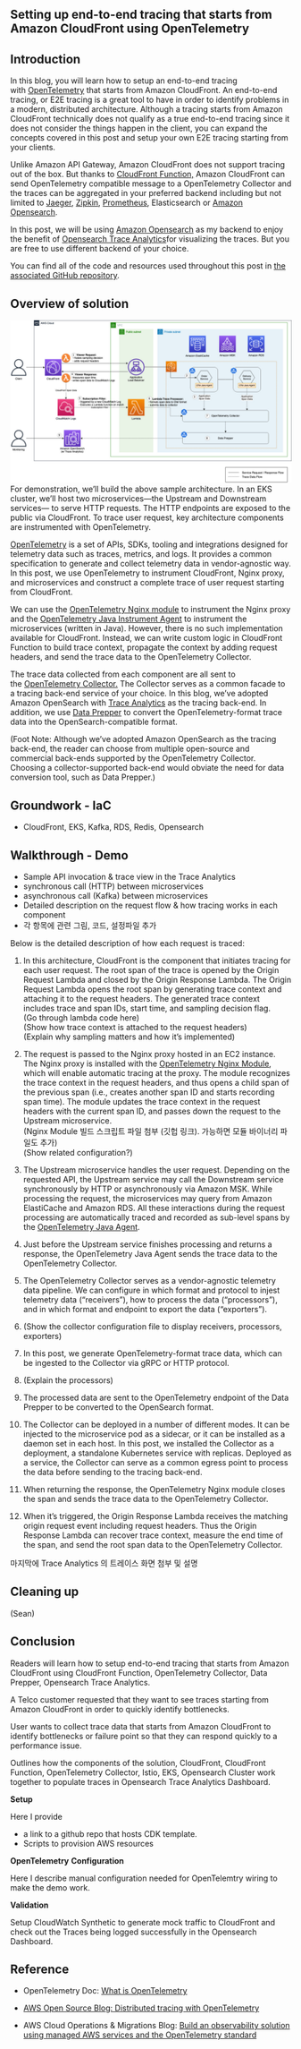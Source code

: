 ## Setting up end-to-end tracing that starts from Amazon CloudFront using OpenTelemetry

## Introduction
In this blog, you will learn how to setup an end-to-end tracing with [OpenTelemetry](https://opentelemetry.io/) that starts from Amazon CloudFront. An end-to-end tracing, or E2E tracing is a great tool to have in order to identify problems in a modern, distributed architecture. Although a tracing starts from Amazon CloudFront technically does not qualify as a true end-to-end tracing since it does not consider the things happen in the client, you can expand the concepts covered in this post and setup your own E2E tracing starting from your clients.  
  
Unlike Amazon API Gateway, Amazon CloudFront does not support tracing out of the box. But thanks to [CloudFront Function,](https://aws.amazon.com/lambda/edge/) Amazon CloudFront can send OpenTelemetry compatible message to a OpenTelemetry Collector and the traces can be aggregated in your preferred backend including but not limited to [Jaeger](https://www.jaegertracing.io/), [Zipkin](https://zipkin.io/), [Prometheus](https://prometheus.io/), Elasticsearch or [Amazon Opensearch](https://aws.amazon.com/opensearch-service/).  
  
In this post, we will be using [Amazon Opensearch](https://aws.amazon.com/opensearch-service/) as my backend to enjoy the benefit of [Opensearch Trace Analytics](https://docs.aws.amazon.com/opensearch-service/latest/developerguide/trace-analytics.html)for visualizing the traces. But you are free to use different backend of your choice.   
  
You can find all of the code and resources used throughout this post in [the associated GitHub repository](https://github.com/aws-samples/Load-testing-your-workload-running-on-Amazon-EKS-with-Locust).  
  

## Overview of solution
![](./overview.jpg)
For demonstration, we’ll build the above sample architecture. In an EKS cluster, we’ll host two microservices—the Upstream and Downstream services— to serve HTTP requests. The HTTP endpoints are exposed to the public via CloudFront. To trace user request, key architecture components are instrumented with OpenTelemetry.   
  
[OpenTelemetry](https://opentelemetry.io/docs/concepts/what-is-opentelemetry/) is a set of APIs, SDKs, tooling and integrations designed for telemetry data such as traces, metrics, and logs. It provides a common specification to generate and collect telemetry data in vendor-agnostic way. In this post, we use OpenTelemetry to instrument CloudFront, Nginx proxy, and microservices and construct a complete trace of user request starting from CloudFront.  
  
We can use the [OpenTelemetry Nginx module](https://github.com/open-telemetry/opentelemetry-cpp-contrib/tree/main/instrumentation/nginx) to instrument the Nginx proxy and the [OpenTelemetry Java Instrument Agent](https://github.com/open-telemetry/opentelemetry-java-instrumentation) to instrument the microservices (written in Java). However, there is no such implementation available for CloudFront. Instead, we can write custom logic in CloudFront Function to build trace context, propagate the context by adding request headers, and send the trace data to the OpenTelemetry Collector.  
  
The trace data collected from each component are all sent to the [OpenTelemetry Collector.](https://opentelemetry.io/docs/collector/) The Collector serves as a common facade to a tracing back-end service of your choice. In this blog, we’ve adopted Amazon OpenSearch with [Trace Analytics](https://docs.aws.amazon.com/opensearch-service/latest/developerguide/trace-analytics.html) as the tracing back-end. In addition, we use [Data Prepper](https://opensearch.org/docs/latest/clients/data-prepper/index/) to convert the OpenTelemetry-format trace data into the OpenSearch-compatible format.  
  
(Foot Note: Although we’ve adopted Amazon OpenSearch as the tracing back-end, the reader can choose from multiple open-source and commercial back-ends supported by the OpenTelemetry Collector. Choosing a collector-supported back-end would obviate the need for data conversion tool, such as Data Prepper.)  
  

## Groundwork - IaC

-   CloudFront, EKS, Kafka, RDS, Redis, Opensearch

## Walkthrough - Demo

-   Sample API invocation & trace view in the Trace Analytics
-   synchronous call (HTTP) between microservices
-   asynchronous call (Kafka) between microservices
-   Detailed description on the request flow & how tracing works in each component
-   각 항목에 관련 그림, 코드, 설정파일 추가

  
Below is the detailed description of how each request is traced:  

1.  In this architecture, CloudFront is the component that initiates tracing for each user request. The root span of the trace is opened by the Origin Request Lambda and closed by the Origin Response Lambda. The Origin Request Lambda opens the root span by generating trace context and attaching it to the request headers. The generated trace context includes trace and span IDs, start time, and sampling decision flag.  
    (Go through lambda code here)  
    (Show how trace context is attached to the request headers)  
    (Explain why sampling matters and how it’s implemented)
2.  The request is passed to the Nginx proxy hosted in an EC2 instance. The Nginx proxy is installed with the [OpenTelemetry Nginx Module](https://github.com/open-telemetry/opentelemetry-cpp-contrib/tree/main/instrumentation/nginx), which will enable automatic tracing at the proxy. The module recognizes the trace context in the request headers, and thus opens a child span of the previous span (i.e., creates another span ID and starts recording span time). The module updates the trace context in the request headers with the current span ID, and passes down the request to the Upstream microservice.  
    (Nginx Module 빌드 스크립트 파일 첨부 (깃헙 링크). 가능하면 모듈 바이너리 파일도 추가)  
    (Show related configuration?)
3.  The Upstream microservice handles the user request. Depending on the requested API, the Upstream service may call the Downstream service synchronously by HTTP or asynchronously via Amazon MSK. While processing the request, the microservices may query from Amazon ElastiCache and Amazon RDS. All these interactions during the request processing are automatically traced and recorded as sub-level spans by the [OpenTelemetry Java Agent](https://github.com/open-telemetry/opentelemetry-java-instrumentation).
4.  Just before the Upstream service finishes processing and returns a response, the OpenTelemetry Java Agent sends the trace data to the OpenTelemetry Collector. 
5.  The OpenTelemetry Collector serves as a vendor-agnostic telemetry data pipeline. We can configure in which format and protocol to injest telemetry data (“receivers”), how to process the data (“processors”), and in which format and endpoint to export the data (“exporters”).

1.  (Show the collector configuration file to display receivers, processors, exporters)
2.  In this post, we generate OpenTelemetry-format trace data, which can be ingested to the Collector via gRPC or HTTP protocol.
3.  (Explain the processors)
4.  The processed data are sent to the OpenTelemetry endpoint of the Data Prepper to be converted to the OpenSearch format.

7.  The Collector can be deployed in a number of different modes. It can be injected to the microservice pod as a sidecar, or it can be installed as a daemon set in each host. In this post, we installed the Collector as a deployment, a standalone Kubernetes service with replicas. Deployed as a service, the Collector can serve as a common egress point to process the data before sending to the tracing back-end.
8.  When returning the response, the OpenTelemetry Nginx module closes the span and sends the trace data to the OpenTelemetry Collector.
9.  When it’s triggered, the Origin Response Lambda receives the matching origin request event including request headers. Thus the Origin Response Lambda can recover trace context, measure the end time of the span, and send the root span data to the OpenTelemetry Collector.

마지막에 Trace Analytics 의 트레이스 화면 첨부 및 설명  
  

## Cleaning up

(Sean)  

## Conclusion
  
Readers will learn how to setup end-to-end tracing that starts from Amazon CloudFront using CloudFront Function, OpenTelemetry Collector, Data Prepper, Opensearch Trace Analytics.  
  
A Telco customer requested that they want to see traces starting from Amazon CloudFront in order to quickly identify bottlenecks.   
  
User wants to collect trace data that starts from Amazon CloudFront to identify bottlenecks or failure point so that they can respond quickly to a performance issue.  
  
Outlines how the components of the solution, CloudFront, CloudFront Function, OpenTelemetry Collector, Istio, EKS, Opensearch Cluster work together to populate traces in Opensearch Trace Analytics Dashboard.  
  
**Setup**  
  
Here I provide  

-   a link to a github repo that hosts CDK template.
-   Scripts to provision AWS resources

**OpenTelemetry** **Configuration**  
  
Here I describe manual configuration needed for OpenTelemtry wiring to make the demo work.  
  
**Validation**  
  
Setup CloudWatch Synthetic to generate mock traffic to CloudFront and check out the Traces being logged successfully in the Opensearch Dashboard.  
  

## Reference

-   OpenTelemetry Doc: [What is OpenTelemetry](https://opentelemetry.io/docs/concepts/what-is-opentelemetry/) 

-   [AWS Open Source Blog: Distributed tracing with OpenTelemetry](https://aws.amazon.com/blogs/opensource/distributed-tracing-with-opentelemetry/)
-   AWS Cloud Operations & Migrations Blog: [Build an observability solution using managed AWS services and the OpenTelemetry standard](https://aws.amazon.com/blogs/mt/build-an-observability-solution-using-managed-aws-services-and-the-opentelemetry-standard/)